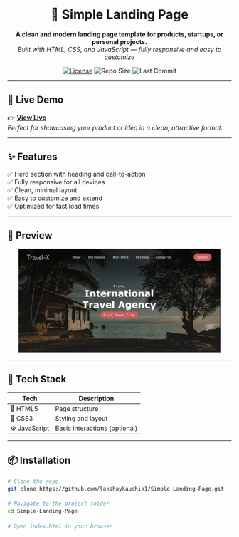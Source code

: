 <h1 align="center">🚀 Simple Landing Page</h1>

<p align="center">
  <b>A clean and modern landing page template for products, startups, or personal projects.</b><br/>
  <i>Built with HTML, CSS, and JavaScript — fully responsive and easy to customize</i>
</p>

<p align="center">
  <a href="LICENSE"><img src="https://img.shields.io/github/license/lakshaykaushik1/Simple-Landing-Page" alt="License"></a>
  <img src="https://img.shields.io/github/repo-size/lakshaykaushik1/Simple-Landing-Page" alt="Repo Size">
  <img src="https://img.shields.io/github/last-commit/lakshaykaushik1/Simple-Landing-Page" alt="Last Commit">
</p>

---

## 🔗 Live Demo

👉 **[View Live](https://lakshaykaushik1.github.io/Simple-Landing-Page/)**  
_Perfect for showcasing your product or idea in a clean, attractive format._

---

## ✨ Features

✅ Hero section with heading and call-to-action  
✅ Fully responsive for all devices  
✅ Clean, minimal layout  
✅ Easy to customize and extend  
✅ Optimized for fast load times

---

## 📸 Preview

<p align="center">
  <img src="preview.png" alt="Landing Page Screenshot" width="90%">
</p>

---

## 🧰 Tech Stack

| Tech         | Description                  |
|--------------|------------------------------|
| 🧱 HTML5      | Page structure               |
| 🎨 CSS3       | Styling and layout           |
| ⚙️ JavaScript | Basic interactions (optional) |

---

## 📦 Installation

```bash
# Clone the repo
git clone https://github.com/lakshaykaushik1/Simple-Landing-Page.git

# Navigate to the project folder
cd Simple-Landing-Page

# Open index.html in your browser
